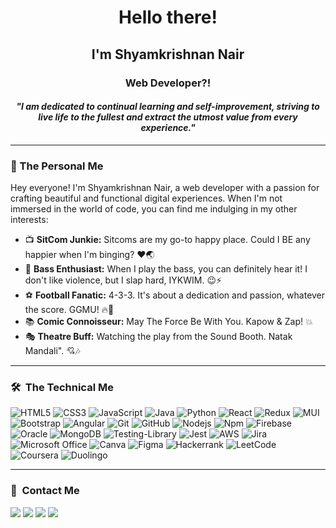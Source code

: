 <h1 align="center">Hello there!</h1>
<h2 align="center">I'm Shyamkrishnan Nair</h2>
<h3 align="center">Web Developer?!</h3>
<h4 align ="center"><i>"I am dedicated to continual learning and self-improvement, striving to live life to the fullest and extract the utmost value from every experience."</i></h4>

---

### 🌟 The Personal Me

Hey everyone! I'm Shyamkrishnan Nair, a web developer with a passion for crafting beautiful and functional digital experiences. When I'm not immersed in the world of code, you can find me indulging in my other interests:

- 📺 **SitCom Junkie:** Sitcoms are my go-to happy place. Could I BE any happier when I'm binging? ❤️🌏
- 🎸 **Bass Enthusiast:** When I play the bass, you can definitely hear it! I don't like violence, but I slap hard, IYKWIM. 😉⚡
- ⚽ **Football Fanatic:** 4-3-3. It's about a dedication and passion, whatever the score. GGMU! 🔥💪
- 📚 **Comic Connoisseur:** May The Force Be With You. Kapow & Zap! 💥
- 🎭 **Theatre Buff:** Watching the play from the Sound Booth. Natak Mandali". 💘🎶
---
### 🛠 &nbsp;The Technical Me

![HTML5](https://img.shields.io/badge/-HTML5-%23E44D27?style=for-the-badge&logo=html5&logoColor=ffffff)
![CSS3](https://img.shields.io/badge/-CSS3-%231572B6?style=for-the-badge&logo=css3)
![JavaScript](https://img.shields.io/badge/-JavaScript-%23F7DF1C?style=for-the-badge&logo=javascript&logoColor=000000&labelColor=%23F7DF1C&color=%23FFCE5A)
![Java](https://img.shields.io/badge/java-%23ED8B00.svg?style=for-the-badge&logo=openjdk&logoColor=white)
![Python](http://img.shields.io/badge/-Python-3776AB?style=for-the-badge&logo=python&logoColor=ffffff)
![React](https://img.shields.io/badge/-React-61DAFB?style=for-the-badge&logo=react&logoColor=ffffff)
![Redux](https://img.shields.io/badge/redux-%23593d88.svg?style=for-the-badge&logo=redux&logoColor=white)
![MUI](https://img.shields.io/badge/MUI-%230081CB.svg?style=for-the-badge&logo=mui&logoColor=white)
![Bootstrap](https://img.shields.io/badge/bootstrap-%238511FA.svg?style=for-the-badge&logo=bootstrap&logoColor=white)
![Angular](https://img.shields.io/badge/angular-%23DD0031.svg?style=for-the-badge&logo=angular&logoColor=white)
![Git](https://img.shields.io/badge/-Git-%23F05032?style=for-the-badge&logo=git&logoColor=%23ffffff)
![GitHub](https://img.shields.io/badge/-GitHub-181717?style=for-the-badge&logo=github)
![Nodejs](https://img.shields.io/badge/-Nodejs-339933?style=for-the-badge&logo=Node.js&logoColor=ffffff)
![Npm](https://img.shields.io/badge/-npm-CB3837?style=for-the-badge&logo=npm)
![Firebase](https://img.shields.io/badge/-Firebase-FFCA28?style=for-the-badge&logo=firebase&logoColor=ffffff)
![Oracle](https://img.shields.io/badge/Oracle-F80000?style=for-the-badge&logo=oracle&logoColor=white)
![MongoDB](https://img.shields.io/badge/MongoDB-4EA94B?style=for-the-badge&logo=mongodb&logoColor=white)
![Testing-Library](https://img.shields.io/badge/-TestingLibrary-%23E33332?style=for-the-badge&logo=testing-library&logoColor=white)
![Jest](https://img.shields.io/badge/-jest-%23C21325?style=for-the-badge&logo=jest&logoColor=white)
![AWS](https://img.shields.io/badge/AWS-%23FF9900.svg?style=for-the-badge&logo=amazon-aws&logoColor=white)
![Jira](https://img.shields.io/badge/jira-%230A0FFF.svg?style=for-the-badge&logo=jira&logoColor=white)
![Microsoft Office](https://img.shields.io/badge/Microsoft_Office-D83B01?style=for-the-badge&logo=microsoft-office&logoColor=white)
![Canva](https://img.shields.io/badge/Canva-%2300C4CC.svg?style=for-the-badge&logo=Canva&logoColor=white)
![Figma](https://img.shields.io/badge/figma-%23F24E1E.svg?style=for-the-badge&logo=figma&logoColor=white)
![Hackerrank](https://img.shields.io/badge/-Hackerrank-2EC866?style=for-the-badge&logo=HackerRank&logoColor=white)
![LeetCode](https://img.shields.io/badge/LeetCode-000000?style=for-the-badge&logo=LeetCode&logoColor=#d16c06)
![Coursera](https://img.shields.io/badge/Coursera-%230056D2.svg?style=for-the-badge&logo=Coursera&logoColor=white)
![Duolingo](https://img.shields.io/badge/Duolingo-%234DC730.svg?style=for-the-badge&logo=Duolingo&logoColor=white)

---

### 🤝 &nbsp;Contact Me
<a href="mailto:ShyamNair1112@gmail.com"><img src="https://img.shields.io/badge/-ShyamNair1112@gmail.com-D14836?style=flat&logo=Gmail&logoColor=white"/></a>
<a href="https://www.linkedin.com/in/shyamkrishnan-nair-skn16900/" target="_blank"><img src="https://img.shields.io/badge/-Shyamkrishnan Nair-0077B5?style=flat&logo=Linkedin&logoColor=white"/></a>
<a href="https://www.facebook.com/Shyamkrishnan.Nair.16/"><img src="https://img.shields.io/badge/-Shyamkrishnan Nair-1877F2?style=flat&logo=Facebook&logoColor=white"/></a>
<a href="https://www.instagram.com/jedi_master_krish/" target="_blank"><img src="https://img.shields.io/badge/-@jedi_master_krish-E4405F?style=flat&logo=Instagram&logoColor=white"/></a>
